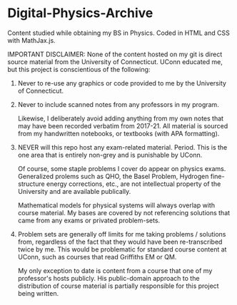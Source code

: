 # Digital-Physics-Archive
Content studied while obtaining my BS in Physics. Coded in HTML and CSS with MathJax.js.

IMPORTANT DISCLAIMER: None of the content hosted on my git is direct source material from the University of Connecticut. 
UConn educated me, but this project is conscientious of the following:
  1) Never to re-use any graphics or code provided to me by the University of Connecticut. 
  
  2) Never to include scanned notes from any professors in my program.

      Likewise, I deliberately avoid adding anything from my own notes that may have been recorded verbatim from 2017-21. All material is sourced from my handwritten notebooks, or textbooks (with APA formatting).
  
  
  3) NEVER will this repo host any exam-related material. Period. This is the one area that is entirely non-grey and is punishable by UConn.

     Of course, some staple problems I cover do appear on physics exams. Generalized prolems such as QHO, the Basel Problem, Hydrogen fine-structure energy corrections, etc., are not intellectual property of the University and are available publically.
   
     Mathematical models for physical systems will always overlap with course material. My bases are covered by not referencing solutions that came from any exams or privated problem-sets.
     

  6) Problem sets are generally off limits for me taking problems / solutions from,
     regardless of the fact that they would have been re-transcribed twice by me.
     This would be problematic for standard course content at UConn, such as courses that read Griffiths EM or QM.

     My only exception to date is content from a course that one of my professor's hosts publicly.
     His public-domain approach to the distribution of course material is partially responsible for this project being written.
